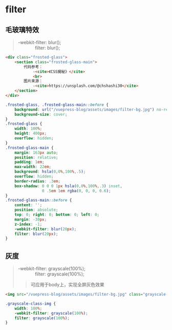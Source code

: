# filter

## 毛玻璃特效
> -webkit-filter: blur();<br>
> &emsp;&emsp;&emsp;&ensp;&nbsp;filter: blur();

<template>
    <div class="frosted-glass">
        <section class="frosted-glass-main">
            代码参考：
                -<cite>《CSS揭秘》</cite>
                <br>
            图片来源：
                -<cite>https://unsplash.com/@chshashi30</cite>
        </section>
    </div>
</template>
<style>
    .frosted-glass, .frosted-glass-main::before {
        background: url("/vuepress-blog/assets/images/filter-bg.jpg") no-repeat center center;
        background-size: cover;
    }
    .frosted-glass {
        width: 100%;
        height: 400px;
        overflow: hidden;
    }
    .frosted-glass-main {
        margin: 163px auto;
        position: relative;
        padding: 1em;
        max-width: 22em;
        background: hsla(0,0%,100%,.5);
        overflow: hidden;
        border-radius: .3em;
        box-shadow: 0 0 0 1px hsla(0,0%,100%,.3) inset,
                    0 .5em 1em rgba(0, 0, 0, 0.6);
    }
    .frosted-glass-main::before {
        content: '';
        position: absolute;
        top: 0; right: 0; bottom: 0; left: 0;
        margin: -30px;
        z-index: -1;
        -webkit-filter: blur(20px);
        filter: blur(20px);
    }
</style>

```html
<div class="frosted-glass">
    <section class="frosted-glass-main">
        代码参考：
            -<cite>《CSS揭秘》</cite>
            <br>
        图片来源：
            -<cite>https://unsplash.com/@chshashi30</cite>
    </section>
</div>
```
```css
.frosted-glass, .frosted-glass-main::before {
	background: url("/vuepress-blog/assets/images/filter-bg.jpg") no-repeat center center;
    background-size: cover;
}
.frosted-glass {
    width: 100%;
    height: 400px;
    overflow: hidden;
}
.frosted-glass-main {
    margin: 163px auto;
    position: relative;
    padding: 1em;
    max-width: 22em;
    background: hsla(0,0%,100%,.5);
    overflow: hidden;
    border-radius: .3em;
    box-shadow: 0 0 0 1px hsla(0,0%,100%,.3) inset,
                0 .5em 1em rgba(0, 0, 0, 0.6);
}
.frosted-glass-main::before {
    content: '';
    position: absolute;
    top: 0; right: 0; bottom: 0; left: 0;
    margin: -30px;
    z-index: -1;
    -webkit-filter: blur(20px);
    filter: blur(20px);
}
```

## 灰度
> -webkit-filter: grayscale(100%);<br>
> &emsp;&emsp;&emsp;&ensp;&nbsp;filter: grayscale(100%);
>> 可应用于body上，实现全屏灰色效果

<template>
    <div>
        <img src="/vuepress-blog/assets/images/filter-bg.jpg" alt="图片来源：https://unsplash.com/@chshashi30" class="grayscale-class-img">
    </div>
</template>
<style>
    .grayscale-class-img {
        width: 100%;
        -webkit-filter: grayscale(100%);
        filter: grayscale(100%);
    }
</style>

```html
<img src="/vuepress-blog/assets/images/filter-bg.jpg" class="grayscale-class-img" />
```
```css
.grayscale-class-img {
    width: 100%;
    -webkit-filter: grayscale(100%);
    filter: grayscale(100%);
}
```